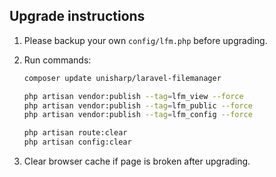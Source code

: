 ## Upgrade instructions

  1. Please backup your own `config/lfm.php` before upgrading.
  
  1. Run commands:

      ```bash
      composer update unisharp/laravel-filemanager
      
      php artisan vendor:publish --tag=lfm_view --force
      php artisan vendor:publish --tag=lfm_public --force
      php artisan vendor:publish --tag=lfm_config --force
      
      php artisan route:clear
      php artisan config:clear
      ```
 
  1. Clear browser cache if page is broken after upgrading.

